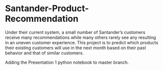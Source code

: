 # Santander-Product-Recommendation
Under their current system, a small number of Santander’s customers receive many recommendations while many others rarely see any resulting in an uneven customer experience. This project is to predict which products their existing customers will use in the next month based on their past behavior and that of similar customers.

Adding the Presentation 1 python notebook to master branch.